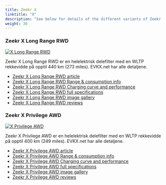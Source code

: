 ```yaml
---
title: Zeekr X
linktitle: "X"
description: "See below for details of the different variants of Zeekr X"
weight: 30
---
```

### Zeekr X Long Range RWD

<a href="x_long_range_rwd/"><img src="https://media.evkx.net/multimedia/models/zeekr/x/x_long_range_rwd/main_1_st.jpg" class="img-fluid" alt="X Long Range RWD" ></a>

Zeekr X Long Range RWD er en helelektrisk delefilter med en WLTP rekkevidde på opptil 440 km (273 miles). EVKX.net har alle detaljene. 

- [Zeekr X Long Range RWD article](x_long_range_rwd/)
- [Zeekr X Long Range RWD Range & consumption info](x_long_range_rwd/rangeandconsumption)
- [Zeekr X Long Range RWD Charging curve and performance](x_long_range_rwd/chargingcurve)
- [Zeekr X Long Range RWD full specifications](x_long_range_rwd/specifications)
- [Zeekr X Long Range RWD image gallery](x_long_range_rwd/gallery)
- [Zeekr X Long Range RWD reviews](x_long_range_rwd/reviews)

### Zeekr X Privilege AWD

<a href="x_privilege_awd/"><img src="https://media.evkx.net/multimedia/models/zeekr/x/x_privilege_awd/main_1_st.jpg" class="img-fluid" alt="X Privilege AWD" ></a>

Zeekr X Privilege AWD er en helelektrisk delefilter med en WLTP rekkevidde på opptil 400 km (249 miles). EVKX.net har alle detaljene. 

- [Zeekr X Privilege AWD article](x_privilege_awd/)
- [Zeekr X Privilege AWD Range & consumption info](x_privilege_awd/rangeandconsumption)
- [Zeekr X Privilege AWD Charging curve and performance](x_privilege_awd/chargingcurve)
- [Zeekr X Privilege AWD full specifications](x_privilege_awd/specifications)
- [Zeekr X Privilege AWD image gallery](x_privilege_awd/gallery)
- [Zeekr X Privilege AWD reviews](x_privilege_awd/reviews)


